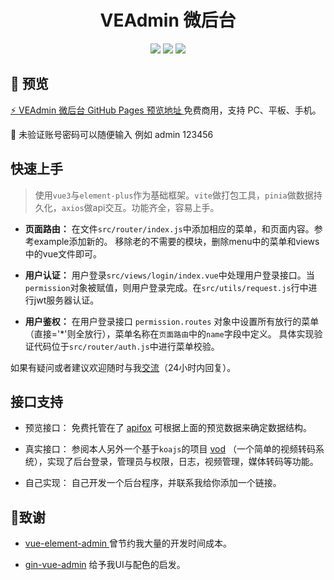 <div align="center">
    <h1>VEAdmin 微后台</h1>
    <img src="https://img.shields.io/github/stars/penndev/veadmin" />
    <img src="https://img.shields.io/github/languages/code-size/penndev/veadmin" />
    <img src="https://img.shields.io/github/license/penndev/veadmin" />
</div>

## 🎉 预览

[⚡️ VEAdmin 微后台 GitHub Pages 预览地址 ](https://penndev.github.io/veadmin) 免费商用，支持 PC、平板、手机。

🔑 未验证账号密码可以随便输入 例如 admin 123456

## 快速上手

> 使用`vue3`与`element-plus`作为基础框架。`vite`做打包工具，`pinia`做数据持久化，`axios`做api交互。功能齐全，容易上手。

- **页面路由：** 在文件`src/router/index.js`中添加相应的菜单，和页面内容。参考example添加新的。 移除老的不需要的模块，删除menu中的菜单和views中的vue文件即可。

- **用户认证：** 用户登录`src/views/login/index.vue`中处理用户登录接口。当`permission`对象被赋值，则用户登录完成。在`src/utils/request.js`行中进行jwt服务器认证。

- **用户鉴权：** 在用户登录接口 `permission.routes` 对象中设置所有放行的菜单（直接='*'则全放行），菜单名称在`页面路由`中的`name`字段中定义。 具体实现验证代码位于`src/router/auth.js`中进行菜单校验。

如果有疑问或者建议欢迎随时与我[交流](https://github.com/penndev/veadmin/issues/new)（24小时内回复）。


## 接口支持

- 预览接口： 免费托管在了 [apifox](https://www.apifox.com) 可根据上面的预览数据来确定数据结构。

- 真实接口： 参阅本人另外一个基于`koajs`的项目 [vod](https://github.com/penndev/vod) （一个简单的视频转码系统），实现了后台登录，管理员与权限，日志，视频管理，媒体转码等功能。

- 自己实现： 自己开发一个后台程序，并联系我给你添加一个链接。

## 🙏致谢

- [vue-element-admin ](https://github.com/PanJiaChen/vue-element-admin) 曾节约我大量的开发时间成本。

- [gin-vue-admin](https://github.com/flipped-aurora/gin-vue-admin) 给予我UI与配色的启发。
